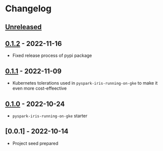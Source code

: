 # Changelog

## [Unreleased]

## [0.1.2] - 2022-11-16

-   Fixed release process of pypi package

## [0.1.1] - 2022-11-09

-   Kubernetes tolerations used in `pyspark-iris-running-on-gke` to make it even more cost-effeective

## [0.1.0] - 2022-10-24

-   `pyspark-iris-running-on-gke` starter

## [0.0.1] - 2022-10-14

-   Project seed prepared

[Unreleased]: https://github.com/getindata/kedro-starters/compare/0.1.2...HEAD

[0.1.2]: https://github.com/getindata/kedro-starters/compare/0.1.1...0.1.2

[0.1.1]: https://github.com/getindata/kedro-starters/compare/0.1.0...0.1.1

[0.1.0]: https://github.com/getindata/kedro-starters/compare/0.0.1...0.1.0
